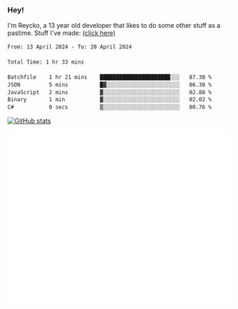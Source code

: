 ### Hey!
I'm Reycko, a 13 year old developer that likes to do some other stuff as a pastime.
Stuff I've made: [(click here)](https://pastebin.com/raw/QiNpEYja)

<!--START_SECTION:wakasection-->

```txt
From: 13 April 2024 - To: 20 April 2024

Total Time: 1 hr 33 mins

Batchfile    1 hr 21 mins    ██████████████████████░░░   87.38 %
JSON         5 mins          █▓░░░░░░░░░░░░░░░░░░░░░░░   06.30 %
JavaScript   2 mins          ▓░░░░░░░░░░░░░░░░░░░░░░░░   02.88 %
Binary       1 min           ▓░░░░░░░░░░░░░░░░░░░░░░░░   02.02 %
C#           0 secs          ▒░░░░░░░░░░░░░░░░░░░░░░░░   00.76 %
```

<!--END_SECTION:wakasection-->

[![GitHub stats](https://github-readme-stats.vercel.app/api?username=Reycko&show_icons=true&theme=dark&hide_title=true&count_private=true)](https://github.com/anuraghazra/github-readme-stats)

![Metrics](/github-metrics.svg)
